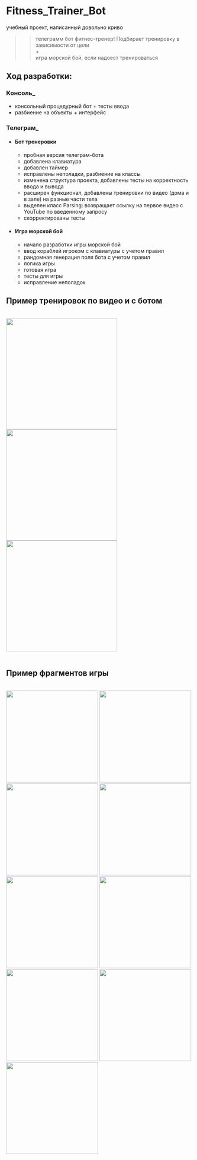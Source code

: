 # Fitness_Trainer_Bot
учебный проект, написанный довольно криво

>> телеграмм бот фитнес-тренер! Подбирает тренировку в зависимости от цели
>> <br> + <br>
>> игра морской бой, если надоест тренироваться


## Ход разработки: 
### Консоль_
* консольный процедурный бот + тесты ввода
* разбиение на объекты + интерфейс
### Телеграм_
* #### Бот тренеровки
   * пробная версия телеграм-бота
   * добавлена клавиатура
   * добавлен таймер
   * исправлены неполадки, разбиение на классы
   * изменена структура проекта, добавлены тесты на корректность ввода и вывода
   * расширен функционал, добавлены тренировки по видео (дома и в зале) на разные части тела
   * выделен класс Parsing: возвращает ссылку на первое видео с YouTube по введенному запросу
   * скорректированы тесты
* #### Игра морской бой
   * начало разработки игры морской бой
   * ввод кораблей игроком с клавиатуры с учетом правил
   * рандомная генерация поля бота с учетом правил
   * логика игры
   * готовая игра
   * тесты для игры
   * исправление неполадок


## Пример тренировок по видео и с ботом
<br>
<div>
<img src="https://github.com/TanyashaVoron/WorkoutForYouBot/blob/master/imag/IMG_4671.PNG" width="300">
<img src="https://github.com/TanyashaVoron/WorkoutForYouBot/blob/master/imag/IMG_4672.PNG" width="300">
<img src="https://github.com/TanyashaVoron/WorkoutForYouBot/blob/master/imag/IMG_4673.PNG" width="300">
</div>
<br>

## Пример фрагментов игры
<br>
<div>
<img src="https://github.com/TanyashaVoron/WorkoutForYouBot/blob/master/imag/IMG_4674.PNG" width="248">
<img src="https://github.com/TanyashaVoron/WorkoutForYouBot/blob/master/imag/IMG_4675.PNG" width="248">
<img src="https://github.com/TanyashaVoron/WorkoutForYouBot/blob/master/imag/IMG_4676.PNG" width="248">
<img src="https://github.com/TanyashaVoron/WorkoutForYouBot/blob/master/imag/IMG_4677.PNG" width="248">
<img src="https://github.com/TanyashaVoron/WorkoutForYouBot/blob/master/imag/IMG_4678.PNG" width="248">
<img src="https://github.com/TanyashaVoron/WorkoutForYouBot/blob/master/imag/IMG_4679.PNG" width="248">
<img src="https://github.com/TanyashaVoron/WorkoutForYouBot/blob/master/imag/IMG_4680.PNG" width="248">
<img src="https://github.com/TanyashaVoron/WorkoutForYouBot/blob/master/imag/IMG_4681.PNG" width="248">
<img src="https://github.com/TanyashaVoron/WorkoutForYouBot/blob/master/imag/IMG_4682.PNG" width="248">
</div>

